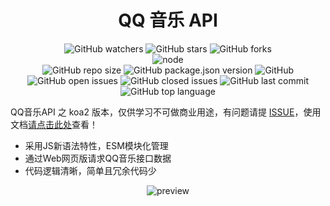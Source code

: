 <h1 align="center">QQ 音乐 API</h1>

<div align="center">

![GitHub watchers](https://img.shields.io/github/watchers/dingshaohua-com/qmusic-api?style=social) ![GitHub stars](https://img.shields.io/github/stars/dingshaohua-com/qmusic-api?style=social) ![GitHub forks](https://img.shields.io/github/forks/dingshaohua-com/qmusic-api?style=social)
<br />
![node](https://img.shields.io/node/v/koa?style=flat-square)
<br />
![GitHub repo size](https://img.shields.io/github/repo-size/dingshaohua-com/qmusic-api?style=flat-square) 
![GitHub package.json version](https://img.shields.io/github/package-json/v/dingshaohua-com/qmusic-api?style=flat-square) 
![GitHub](https://img.shields.io/github/license/dingshaohua-com/qmusic-api?style=flat-square) 
![GitHub open issues](https://img.shields.io/github/issues/dingshaohua-com/qmusic-api?style=flat-square) 
![GitHub closed issues](https://img.shields.io/github/issues-closed/dingshaohua-com/qmusic-api) 
![GitHub last commit](https://img.shields.io/github/last-commit/dingshaohua-com/qmusic-api?style=flat-square) 
![GitHub top language](https://img.shields.io/github/languages/top/dingshaohua-com/qmusic-api?style=flat-square)

</div>

QQ音乐API 之 koa2 版本，仅供学习不可做商业用途，有问题请提 [ISSUE](https://github.com/dingshaohua-com/qmusic-api/issues)，使用文档[请点击此处](https://qmusic.dingshaohua.com/)查看！
* 采用JS新语法特性，ESM模块化管理
* 通过Web网页版请求QQ音乐接口数据
* 代码逻辑清晰，简单且冗余代码少



<div align="center">

![preview](https://github.com/dshvv/qmusic-api/blob/main/static/qq-qr.webp)

</div>
